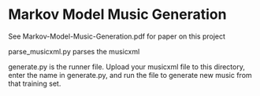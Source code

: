 # Markov Model Music Generation
See Markov-Model-Music-Generation.pdf for paper on this project

parse_musicxml.py parses the musicxml 

generate.py is the runner file. Upload your musicxml file to this directory, enter the name in generate.py, and run the file to generate new music from that training set.
